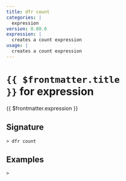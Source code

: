 ```yaml
---
title: dfr count
categories: |
  expression
version: 0.80.0
expression: |
  creates a count expression
usage: |
  creates a count expression
---
```


# <code>{{ $frontmatter.title }}</code> for expression

<div class='command-title'>{{ $frontmatter.expression }}</div>

## Signature

```> dfr count ```

## Examples


```shell
>

```
